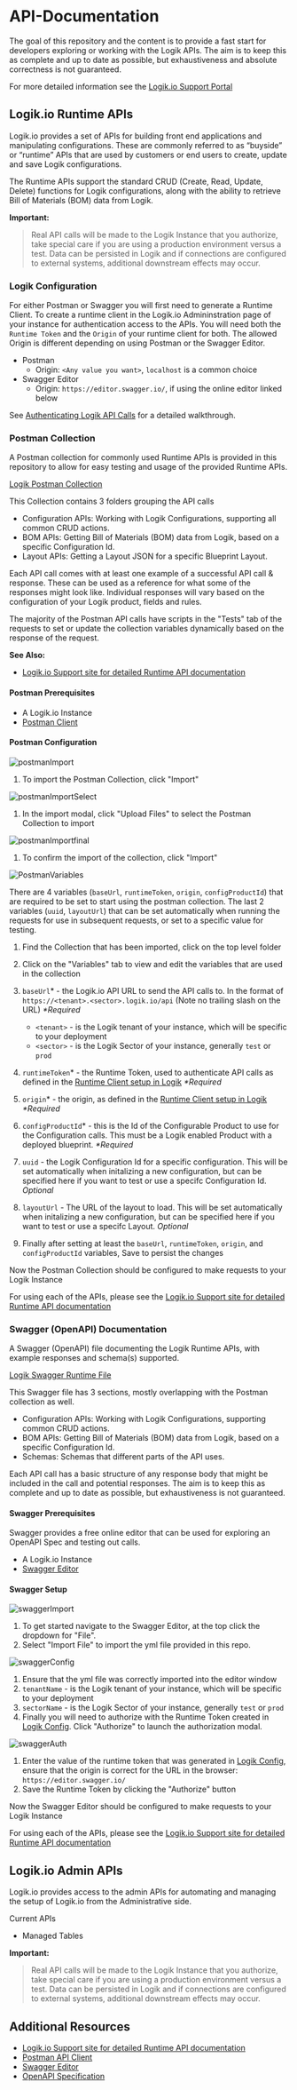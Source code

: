 # API-Documentation

 The goal of this repository and the content is to provide a fast start for developers exploring or working with the Logik APIs. The aim is to keep this as complete and up to date as possible, but exhaustiveness and absolute correctness is not guaranteed.

 For more detailed information see the [Logik&period;io Support Portal](https://logikio3.my.site.com/s/article/Logik-io-Runtime-APIs)

## Logik&period;io Runtime APIs

Logik&period;io provides a set of APIs for building front end applications and manipulating configurations. These are commonly referred to as “buyside” or “runtime” APIs that are used by customers or end users to create, update and save Logik configurations.

The Runtime APIs support the standard CRUD (Create, Read, Update, Delete) functions for Logik configurations, along with the ability to retrieve Bill of Materials (BOM) data from Logik.

**Important:**
> Real API calls will be made to the Logik Instance that you authorize, take special care if you are using a production environment versus a test. Data can be persisted in Logik and if connections are configured to external systems, additional downstream effects may occur.
>

### Logik Configuration

For either Postman or Swagger you will first need to generate a Runtime Client. To create a runtime client in the Logik&period;io Admininstration page of your instance for authentication access to the APIs. You will need both the `Runtime Token` and the `Origin` of your runtime client for both.
The allowed Origin is different depending on using Postman or the Swagger Editor.

- Postman
  - Origin: `<Any value you want>`, `localhost` is a common choice
- Swagger Editor
  - Origin: `https://editor.swagger.io/`, if using the online editor linked below

See [Authenticating Logik API Calls](https://logikio3.my.site.com/s/article/Authenticating-Logik-API-Calls) for a detailed walkthrough.

### Postman Collection

A Postman collection for commonly used Runtime APIs is provided in this repository to allow for easy testing and usage of the provided Runtime APIs.

[Logik Postman Collection](/Logik%20Configurator%20Runtime%20APIs.postman_collection.json)

This Collection contains 3 folders grouping the API calls

- Configuration APIs: Working with Logik Configurations, supporting all common CRUD actions.
- BOM APIs: Getting Bill of Materials (BOM) data from Logik, based on a specific Configuration Id.
- Layout APIs: Getting a Layout JSON for a specific Blueprint Layout.

Each API call comes with at least one example of a successful API call & response. These can be used as a reference for what some of the responses might look like. Individual responses will vary based on the configuration of your Logik product, fields and rules.

The majority of the Postman API calls have scripts in the "Tests" tab of the requests to set or update the collection variables dynamically based on the response of the request.

**See Also:**

- [Logik.io Support site for detailed Runtime API documentation](https://logikio3.my.site.com/s/article/Intro-to-API-Calls)

#### Postman Prerequisites

- A Logik&period;io Instance
- [Postman Client](https://www.postman.com/downloads/)

#### Postman Configuration

![postmanImport](./docs/postman/postmanImport.png)

1. To import the Postman Collection, click "Import"

![postmanImportSelect](./docs/postman/postmanImportSelect.png)

1. In the import modal, click "Upload Files" to select the Postman Collection to import

![postmanImportfinal](./docs/postman/postmanImportFinal.png)

1. To confirm the import of the collection, click "Import"

![PostmanVariables](./docs/postman/postmanVarConfig.png)

There are 4 variables (`baseUrl`, `runtimeToken`, `origin`, `configProductId`) that are required to be set to start using the postman collection. The last 2 variables (`uuid`, `layoutUrl`) that can be set automatically when running the requests for use in subsequent requests, or set to a specific value for testing.

1. Find the Collection that has been imported, click on the top level folder
1. Click on the "Variables" tab to view and edit the variables that are used in the collection
1. `baseUrl`\* - the Logik&period;io API URL to send the API calls to. In the format of `https://<tenant>.<sector>.logik.io/api` (Note no trailing slash on the URL) *\*Required*
    - `<tenant>` - is the Logik tenant of your instance, which will be specific to your deployment
    - `<sector>` - is the Logik Sector of your instance, generally `test` or `prod`
1. `runtimeToken`\* - the Runtime Token, used to authenticate API calls as defined in the [Runtime Client setup in Logik](https://logikio3.my.site.com/s/article/Authenticating-Logik-API-Calls) *\*Required*
1. `origin`\* - the origin, as defined in the [Runtime Client setup in Logik](https://logikio3.my.site.com/s/article/Authenticating-Logik-API-Calls) *\*Required*
1. `configProductId`\* - this is the Id of the Configurable Product to use for the Configuration calls. This must be a Logik enabled Product with a deployed blueprint. *\*Required*
1. `uuid` - the Logik Configuration Id for a specific configuration. This will be set automatically when initalizing a new configuration, but can be specified here if you want to test or use a specifc Configuration Id. *Optional*
1. `layoutUrl` - The URL of the layout to load. This will be set automatically when initalizing a new configuration, but can be specified here if you want to test or use a specifc Layout. *Optional*

1. Finally after setting at least the `baseUrl`, `runtimeToken`, `origin`, and `configProductId` variables, Save to persist the changes

Now the Postman Collection should be configured to make requests to your Logik Instance

For using each of the APIs, please see the [Logik.io Support site for detailed Runtime API documentation](https://logikio3.my.site.com/s/article/Logik-io-Runtime-APIs)

### Swagger (OpenAPI) Documentation

A Swagger (OpenAPI) file documenting the Logik Runtime APIs, with example responses and schema(s) supported.

[Logik Swagger Runtime File](/endUserAPIExample.yml)

This Swagger file has 3 sections, mostly overlapping with the Postman collection as well.

- Configuration APIs: Working with Logik Configurations, supporting common CRUD actions.
- BOM APIs: Getting Bill of Materials (BOM) data from Logik, based on a specific Configuration Id.
- Schemas: Schemas that different parts of the API uses.

Each API call has a basic structure of any response body that might be included in the call and potential responses. The aim is to keep this as complete and up to date as possible, but exhaustiveness is not guaranteed.

#### Swagger Prerequisites

Swagger provides a free online editor that can be used for exploring an OpenAPI Spec and testing out calls.

- A Logik&period;io Instance
- [Swagger Editor](https://editor.swagger.io/)

#### Swagger Setup

![swaggerImport](./docs/swagger/swaggerImport.png)

1. To get started navigate to the Swagger Editor, at the top click the dropdown for "File".
1. Select "Import File" to import the yml file provided in this repo.

![swaggerConfig](./docs/swagger/swaggerConfig.png)

1. Ensure that the yml file was correctly imported into the editor window
1. `tenantName` -  is the Logik tenant of your instance, which will be specific to your deployment
1. `sectorName` - is the Logik Sector of your instance, generally `test` or `prod`
1. Finally you will need to authorize with the Runtime Token created in [Logik Config](#logik-configuration). Click "Authorize" to launch the authorization modal.

![swaggerAuth](./docs/swagger/swaggerAuth.png)

1. Enter the value of the runtime token that was generated in [Logik Config](#logik-configuration), ensure that the origin is correct for the URL in the browser: `https://editor.swagger.io/`
1. Save the Runtime Token by clicking the "Authorize" button

Now the Swagger Editor should be configured to make requests to your Logik Instance

For using each of the APIs, please see the [Logik.io Support site for detailed Runtime API documentation](https://logikio3.my.site.com/s/article/Logik-io-Runtime-APIs)

## Logik&period;io Admin APIs

Logik&period;io provides access to the admin APIs for automating and managing the setup of Logik&period;io from the Administrative side.

Current APIs

- Managed Tables

**Important:**
> Real API calls will be made to the Logik Instance that you authorize, take special care if you are using a production environment versus a test. Data can be persisted in Logik and if connections are configured to external systems, additional downstream effects may occur.
>

## Additional Resources

- [Logik.io Support site for detailed Runtime API documentation](https://logikio3.my.site.com/s/article/Logik-io-Runtime-APIs)
- [Postman API Client](https://www.postman.com/)
- [Swagger Editor](https://editor.swagger.io/)
- [OpenAPI Specification](https://swagger.io/specification/)
